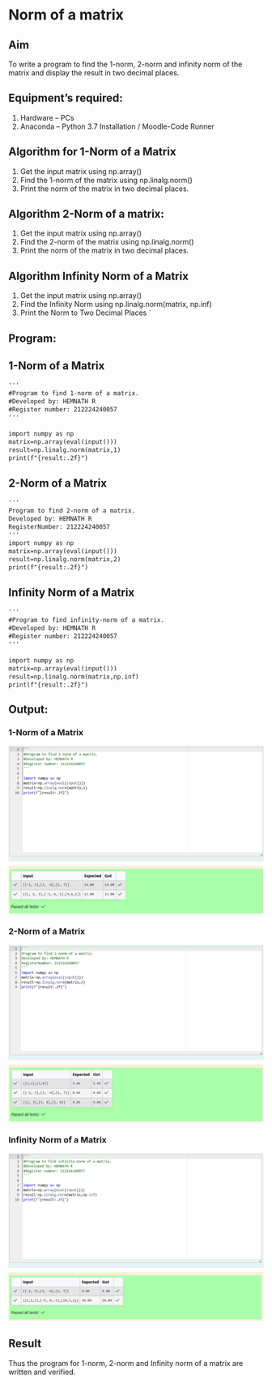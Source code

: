 # Norm of a matrix
## Aim
To write a program to find the 1-norm, 2-norm and infinity norm of the matrix and display the result in two decimal places.
## Equipment’s required:
1.	Hardware – PCs
2.	Anaconda – Python 3.7 Installation / Moodle-Code Runner
## Algorithm for 1-Norm of a Matrix
1. Get the input matrix using np.array()   
2. Find the 1-norm of the matrix using np.linalg.norm()
3. Print the norm of the matrix in two decimal places.

## Algorithm 2-Norm of a matrix:
1. Get the input matrix using np.array()   
2. Find the 2-norm of the matrix using np.linalg.norm()
3. Print the norm of the matrix in two decimal places.

## Algorithm Infinity Norm of a Matrix
1. Get the input matrix using np.array()   
2. Find the Infinity Norm using np.linalg.norm(matrix, np.inf)
3. Print the Norm to Two Decimal Places
`
## Program:
## 1-Norm of a Matrix
```
'''
#Program to find 1-norm of a matrix.
#Developed by: HEMNATH R
#Register number: 212224240057
'''

import numpy as np
matrix=np.array(eval(input()))
result=np.linalg.norm(matrix,1)
print(f"{result:.2f}")

```
## 2-Norm of a Matrix
```
'''
Program to find 2-norm of a matrix.
Developed by: HEMNATH R
RegisterNumber: 212224240057
'''
import numpy as np
matrix=np.array(eval(input()))
result=np.linalg.norm(matrix,2)
print(f"{result:.2f}")
```
## Infinity Norm of a Matrix
```
'''
#Program to find infinity-norm of a matrix. 
#Developed by: HEMNATH R
#Register number: 212224240057
'''

import numpy as np
matrix=np.array(eval(input()))
result=np.linalg.norm(matrix,np.inf)
print(f"{result:.2f}")
```
## Output:
### 1-Norm of a Matrix
![Output1](<Screenshot 2025-05-12 212204.png>)



### 2-Norm of a Matrix
![Output2](<Screenshot 2025-05-12 212232.png>)


### Infinity Norm of a Matrix
![Output3](<Screenshot 2025-05-12 212253.png>)


## Result
Thus the program for 1-norm, 2-norm and Infinity norm of a matrix are written and verified.
